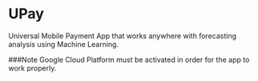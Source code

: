 # UPay
Universal Mobile Payment App that works anywhere with forecasting analysis using Machine Learning.

###Note
Google Cloud Platform must be activated in order for the app to work properly.